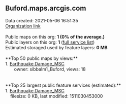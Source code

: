 <h2>Buford.maps.arcgis.com</h2> Data created: 2021-05-06 16:51:35 <br /><a target='new' href='https://Buford.maps.arcgis.com'>Organization link</a><br /><br />Public maps on this org: <b>1 (0% of the average.)</b><br />Public layers on this org: <b>1 </b>(<a target='new' href='https://services.arcgis.com/mwGuTNlL8RtSf7Yh/ArcGIS/rest/services'>full service list</a>)<br />Estimated storaged used by feature layers: <b>0 MB</b><br /><br />**Top 50 public maps by views:**<br />  1. <a target='new' href='https://www.arcgis.com/home/item.html?id=93ff4b1f162847adbb09532ffef3f0cd'>Earthquake Damage_MSC</a> <br />  &nbsp;&nbsp;&nbsp;&nbsp; &nbsp;&nbsp;owner: sibbalm1_Buford, views: 18<br /><br /><br />**Top 25 largest public feature services (estimated):**<br /> 1. <a target='new' href='https://www.arcgis.com/home/item.html?id=07ca21c079fd46139b99bebd0800a39c'>Earthquake Damage_MSC</a><br /> &nbsp;&nbsp;&nbsp;&nbsp;filesize: 0 KB, last modified: 1511030453000<br />
